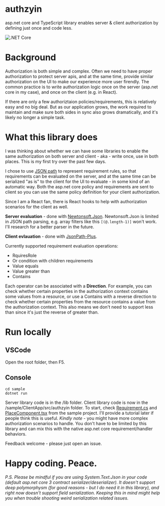 # authzyin
asp.net core and TypeScript library enables server & client authorization by defining just once and code less.

![.NET Core](https://github.com/sidecus/authzyin/workflows/.NET%20Core/badge.svg)

# Background
Authorization is both simple and complex. Often we need to have proper authorization to protect server apis, and at the same time, provide similar authorization on the UI to make our experience more user firendly. The common practice is to write authorization logic once on the server (asp.net core in my case), and once on the client (e.g. in React).

If there are only a few authoriztaion policies/requirements, this is relatively easy and no big deal. But as our application grows, the work required to maintain and make sure both sides in sync also grows dramatically, and it's likely no longer a simple task.

# What this library does
I was thinking about whether we can have some libraries to enable the same authorization on both server and client - aka - write once, use in both places. This is my first try over the past few days.

I chose to use [JSON path](https://goessner.net/articles/JsonPath/) to represent requirement rules, so that requirements can be evaluated on the server, and at the same time can be serialized "as is" to the client for the UI to evaluate - in some kind of an automatic way. Both the asp.net core policy and requirements are sent to client so you can use the same policy definition for your client authorization.

Since I am a React fan, there is React hooks to help with authorization scenarios for the client as well.

**Server evaluation** - done with [Newtonsoft.Json](https://www.newtonsoft.com/json). Newtonsoft.Json is limited in JSON path parsing, e.g. array filters like this ```[(@.length-1)]``` won't work. I'll research for a better parser in the future.

**Client evlauation** - done with [JsonPath-Plus](https://www.npmjs.com/package/jsonpath-plus).

Currently supported requirement evaluation operations:
- RquiresRole
- Or condition with children requirements
- Value equals
- Value greater than
- Contains

Each operator can be associated with a **Direction**. For example, you can check whether certain properties in the authorization context contains some values from a resource, or use a Contains with a reverse direction to check whether certain properties from the resource contains a value from the authorization context. This also means we don't need to support less than since it's just the reverse of greater than.

# Run locally
## **VSCode**
Open the root folder, then F5.
## **Console**
```
cd sample
dotnet run
```

Server library code is in the /lib folder. Client library code is now in the /sample/ClientApp/src/authzyin folder. To start, check [Requirement.cs](https://github.com/sidecus/authzyin/blob/master/sample/AuthN/Requirements.cs) and [PlaceComponent.tsx](https://github.com/sidecus/authzyin/blob/master/sample/ClientApp/src/components/PlaceComponent.tsx) from the sample project. I'll provide a tutorial later if people think this is useful.
*Kindly note* - you might have more complex authorization scenarios to handle. You don't have to be limited by this library and can mix this with the native asp.net core requirement/handler behaviors.

Feedback welcome - please just open an issue.

# Happy coding. Peace.

*P.S. Please be mindful if you are using System.Text.Json in your code (default asp.net core 3 contract serializer/deserializer). It doesn't support deep polymorphysm (for good reasons - but I do need it in this library), and right now doesn't support field serialization. Keeping this in mind might help you when trouble shooting weird serialization related issues.*
